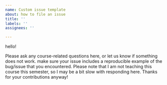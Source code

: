 ```yaml
---
name: Custom issue template
about: how to file an issue
title: ''
labels: ''
assignees: ''

---
```


hello!

Please ask any course-related questions here, or let us know if something does not work. make sure your issue includes a reproducible example of the bug/issue that you encountered. Please note that I am not teaching this course this semester, so I may be a bit slow with responding here. Thanks for your contributions anyway!
